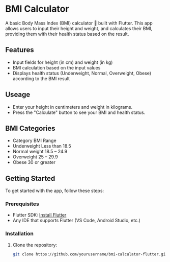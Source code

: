 # BMI Calculator

A basic Body Mass Index (BMI) calculator 📱 built with Flutter. This app allows users to input their height and weight, and calculates their BMI, providing them with their health status based on the result.

## Features

- Input fields for height (in cm) and weight (in kg)
- BMI calculation based on the input values
- Displays health status (Underweight, Normal, Overweight, Obese) according to the BMI result

## Useage
- Enter your height in centimeters and weight in kilograms.
- Press the "Calculate" button to see your BMI and health status.

## BMI Categories
- Category 	     BMI Range
- Underweight     Less than 18.5
- Normal weight	 18.5 – 24.9
- Overweight	    25 – 29.9
- Obese	          30 or greater

## Getting Started

To get started with the app, follow these steps:

### Prerequisites

- Flutter SDK: [Install Flutter](https://flutter.dev/docs/get-started/install)
- Any IDE that supports Flutter (VS Code, Android Studio, etc.)

### Installation

1. Clone the repository:

   ```bash
   git clone https://github.com/yourusername/bmi-calculator-flutter.git
